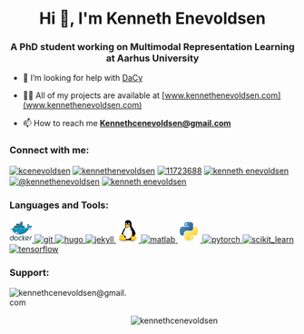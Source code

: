 <h1 align="center">Hi 👋, I'm Kenneth Enevoldsen</h1>
<h3 align="center">A PhD student working on Multimodal Representation Learning at Aarhus University</h3>

- 🤝 I’m looking for help with [DaCy](https://github.com/KennethEnevoldsen/DaCy)

- 👨‍💻 All of my projects are available at [www.kennethenevoldsen.com](www.kennethenevoldsen.com)

- 📫 How to reach me **Kennethcenevoldsen@gmail.com**

<h3 align="left">Connect with me:</h3>
<p align="left">
<a href="https://twitter.com/kcenevoldsen" target="blank"><img align="center" src="https://cdn.jsdelivr.net/npm/simple-icons@3.0.1/icons/twitter.svg" alt="kcenevoldsen" height="30" width="40" /></a>
<a href="https://linkedin.com/in/kennethenevoldsen" target="blank"><img align="center" src="https://cdn.jsdelivr.net/npm/simple-icons@3.0.1/icons/linkedin.svg" alt="kennethenevoldsen" height="30" width="40" /></a>
<a href="https://stackoverflow.com/users/11723688" target="blank"><img align="center" src="https://cdn.jsdelivr.net/npm/simple-icons@3.0.1/icons/stackoverflow.svg" alt="11723688" height="30" width="40" /></a>
<a href="https://kaggle.com/kenneth enevoldsen" target="blank"><img align="center" src="https://cdn.jsdelivr.net/npm/simple-icons@3.0.1/icons/kaggle.svg" alt="kenneth enevoldsen" height="30" width="40" /></a>
<a href="https://medium.com/@kennethenevoldsen" target="blank"><img align="center" src="https://cdn.jsdelivr.net/npm/simple-icons@3.0.1/icons/medium.svg" alt="@kennethenevoldsen" height="30" width="40" /></a>
<a href="https://www.youtube.com/c/kenneth enevoldsen" target="blank"><img align="center" src="https://cdn.jsdelivr.net/npm/simple-icons@3.0.1/icons/youtube.svg" alt="kenneth enevoldsen" height="30" width="40" /></a>
</p>

<h3 align="left">Languages and Tools:</h3>
<p align="left"> <a href="https://www.docker.com/" target="_blank"> <img src="https://raw.githubusercontent.com/devicons/devicon/master/icons/docker/docker-original-wordmark.svg" alt="docker" width="40" height="40"/> </a> <a href="https://git-scm.com/" target="_blank"> <img src="https://www.vectorlogo.zone/logos/git-scm/git-scm-icon.svg" alt="git" width="40" height="40"/> </a> <a href="https://gohugo.io/" target="_blank"> <img src="https://api.iconify.design/logos-hugo.svg" alt="hugo" width="40" height="40"/> </a> <a href="https://jekyllrb.com/" target="_blank"> <img src="https://www.vectorlogo.zone/logos/jekyllrb/jekyllrb-icon.svg" alt="jekyll" width="40" height="40"/> </a> <a href="https://www.linux.org/" target="_blank"> <img src="https://raw.githubusercontent.com/devicons/devicon/master/icons/linux/linux-original.svg" alt="linux" width="40" height="40"/> </a> <a href="https://www.mathworks.com/" target="_blank"> <img src="https://raw.githubusercontent.com/simple-icons/simple-icons/master/icons/mathworks.svg" alt="matlab" width="40" height="40"/> </a> <a href="https://www.python.org" target="_blank"> <img src="https://raw.githubusercontent.com/devicons/devicon/master/icons/python/python-original.svg" alt="python" width="40" height="40"/> </a> <a href="https://pytorch.org/" target="_blank"> <img src="https://www.vectorlogo.zone/logos/pytorch/pytorch-icon.svg" alt="pytorch" width="40" height="40"/> </a> <a href="https://scikit-learn.org/" target="_blank"> <img src="https://upload.wikimedia.org/wikipedia/commons/0/05/Scikit_learn_logo_small.svg" alt="scikit_learn" width="40" height="40"/> </a> <a href="https://www.tensorflow.org" target="_blank"> <img src="https://www.vectorlogo.zone/logos/tensorflow/tensorflow-icon.svg" alt="tensorflow" width="40" height="40"/> </a> </p>

<h3 align="left">Support:</h3>
<p><a href="https://www.buymeacoffee.com/kennethcenevoldsen@gmail.com"> <img align="left" src="https://cdn.buymeacoffee.com/buttons/v2/default-yellow.png" height="50" width="210" alt="kennethcenevoldsen@gmail.com" /></a></p><br><br>

<p>&nbsp;<img align="center" src="https://github-readme-stats.vercel.app/api?username=kennethenevoldsen&show_icons=true&locale=en" alt="kennethcenevoldsen" /></p>
